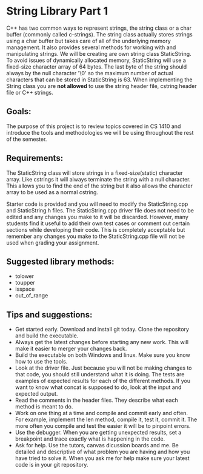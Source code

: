 # String Library Part 1

C++ has two common ways to represent strings, the string class or a char buffer (commonly called c-strings).  The string class actually stores strings using a char buffer but takes care of all of the underlying memory management.  It also provides several methods for working with and manipulating strings.  We will be creating are own string class StaticString. To avoid issues of dynamically allocated memory, StaticString will use a fixed-size character array of 64 bytes. The last byte of the string should always by the null character '\0' so the maximum number of actual characters that can be stored in StaticString is 63.  When implementing the String class you are **not allowed** to use the string header file, cstring header file or C++ strings.

## Goals:
The purpose of this project is to review topics covered in CS 1410 and introduce the tools and methodologies we will be using throughout the rest of the semester.

## Requirements:
The StaticString class will store strings in a fixed-size(static) character array.  Like cstrings it will always terminate the string with a null character. This allows you to find the end of the string but it also allows the character array to be used as a normal cstring.  

Starter code is provided and you will need to modify the StaticString.cpp and StaticString.h files.  The StaticString.cpp driver file does not need to be edited and any changes you make to it will be discarded.  However, many students find it useful to add their own test cases or comment out certain sections while developing their code.  This is completely acceptable but remember any changes you make to the StaticString.cpp file will not be used when grading your assignment.

## Suggested library methods:
- tolower
- toupper
- isspace
- out_of_range

## Tips and suggestions:
- Get started early.  Download and install git today.  Clone the repository and build the executable.
- Always get the latest changes before starting any new work.  This will make it easier to merger your changes back.
- Build the executable on both Windows and linux.  Make sure you know how to use the tools.
- Look at the driver file. Just because you will not be making changes to that code, you should still understand what it is doing. The tests are examples of expected results for each of the different methods. If you want to know what concat is supposed to do, look at the input and expected output.
- Read the comments in the header files.  They describe what each method is meant to do.
- Work on one thing at a time and compile and commit early and often.  For example, implement the len method, compile it, test it, commit it.  The more often you compile and test the easier it will be to pinpoint errors. 
- Use the debugger.  When you are getting unexpected results, set a breakpoint and trace exactly what is happening in the code.
- Ask for help.  Use the tutors, canvas dicussion boards and me.  Be detailed and descriptive of what problem you are having and how you have tried to solve it. When you ask me for help make sure your latest code is in your git repository.
